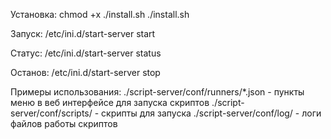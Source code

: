 Установка:
  chmod +x ./install.sh
  ./install.sh

Запуск:
  /etc/ini.d/start-server start

Статус:
  /etc/ini.d/start-server status

Останов:
  /etc/ini.d/start-server stop

Примеры использования:
  ./script-server/conf/runners/*.json - пункты меню в веб интерфейсе для запуска скриптов
  ./script-server/conf/scripts/ - скрипты для запуска
  ./script-server/conf/log/ - логи файлов работы скриптов
